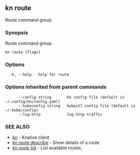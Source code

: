 ## kn route

Route command group

### Synopsis

Route command group

```
kn route [flags]
```

### Options

```
  -h, --help   help for route
```

### Options inherited from parent commands

```
      --config string       kn config file (default is ~/.config/kn/config.yaml)
      --kubeconfig string   kubectl config file (default is ~/.kube/config)
      --log-http            log http traffic
```

### SEE ALSO

* [kn](kn.md)	 - Knative client
* [kn route describe](kn_route_describe.md)	 - Show details of a route
* [kn route list](kn_route_list.md)	 - List available routes.

